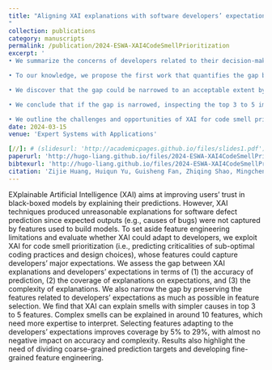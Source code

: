 ```yaml
---
title: "Aligning XAI explanations with software developers’ expectations: A case study with code smell prioritization
"
collection: publications
category: manuscripts
permalink: /publication/2024-ESWA-XAI4CodeSmellPrioritization
excerpt: '
• We summarize the concerns of developers related to their decision-making toward code smell criticality, including code design and implementation, code evolution, code functionality, and developer-related factors.<br>

• To our knowledge, we propose the first work that quantifies the gap between XAI explanation and developers’ expectations in code smell prioritization. The expectation could be huge even if all their concerns are captured by the features, e.g., more than 40% of the concerns of the developers do not appear in simple explanations.<br>

• We discover that the gap could be narrowed to an acceptable extent by adapting to developers’ when selecting features, i.e., preserving the features related to the major concerns of developers as much as possible.<br>

• We conclude that if the gap is narrowed, inspecting the top 3 to 5 important features is sufficient to meet the developers’ expectations in explaining issues with simpler causes such as Spaghetti Code, but the explanation may be less helpful for novice users in issues with complex or controversial causes such as Shotgun Surgery.<br>

• We outline the challenges and opportunities of XAI for code smell prioritization and SQA in terms of feature engineering, problem definition, and XAI methodologies.'
date: 2024-03-15
venue: 'Expert Systems with Applications'

[//]: # (slidesurl: 'http://academicpages.github.io/files/slides1.pdf')
paperurl: 'http://hugo-liang.github.io/files/2024-ESWA-XAI4CodeSmellPrioritization.pdf'
bibtexurl: 'http://hugo-liang.github.io/files/2024-ESWA-XAI4CodeSmellPrioritization.bib'
citation: 'Zijie Huang, Huiqun Yu, Guisheng Fan, Zhiqing Shao, Mingchen Li, **Yuguo Liang**. Aligning XAI explanations with software developers’ expectations: A case study with code smell prioritization. Expert Systems with Applications, 238: 121640. https://doi.org/10.1016/j.eswa.2023.121640.'
---
```

EXplainable Artificial Intelligence (XAI) aims at improving users’ trust in black-boxed models by explaining their predictions. However, XAI techniques produced unreasonable explanations for software defect prediction since expected outputs (e.g., causes of bugs) were not captured by features used to build models. To set aside feature engineering limitations and evaluate whether XAI could adapt to developers, we exploit XAI for code smell prioritization (i.e., predicting criticalities of sub-optimal coding practices and design choices), whose features could capture developers’ major expectations. We assess the gap between XAI explanations and developers’ expectations in terms of (1) the accuracy of prediction, (2) the coverage of explanations on expectations, and (3) the complexity of explanations. We also narrow the gap by preserving the features related to developers’ expectations as much as possible in feature selection. We find that XAI can explain smells with simpler causes in top 3 to 5 features. Complex smells can be explained in around 10 features, which need more expertise to interpret. Selecting features adapting to the developers’ expectations improves coverage by 5% to 29%, with almost no negative impact on accuracy and complexity. Results also highlight the need of dividing coarse-grained prediction targets and developing fine-grained feature engineering.
